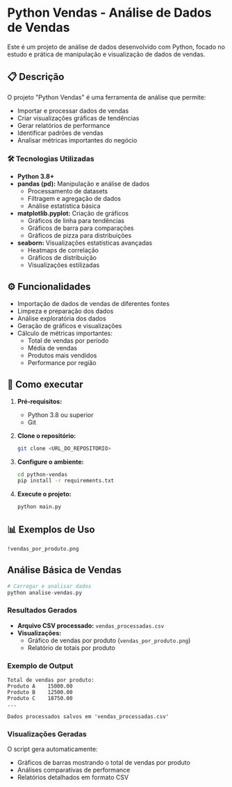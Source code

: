 # Python Vendas - Análise de Dados de Vendas

Este é um projeto de análise de dados desenvolvido com Python, focado no estudo e prática de manipulação e visualização de dados de vendas.

## 📋 Descrição

O projeto "Python Vendas" é uma ferramenta de análise que permite:

- Importar e processar dados de vendas
- Criar visualizações gráficas de tendências
- Gerar relatórios de performance
- Identificar padrões de vendas
- Analisar métricas importantes do negócio

### 🛠️ Tecnologias Utilizadas

- **Python 3.8+**
- **pandas (pd):** Manipulação e análise de dados
  - Processamento de datasets
  - Filtragem e agregação de dados
  - Análise estatística básica
- **matplotlib.pyplot:** Criação de gráficos
  - Gráficos de linha para tendências
  - Gráficos de barra para comparações
  - Gráficos de pizza para distribuições
- **seaborn:** Visualizações estatísticas avançadas
  - Heatmaps de correlação
  - Gráficos de distribuição
  - Visualizações estilizadas

## ⚙️ Funcionalidades

- Importação de dados de vendas de diferentes fontes
- Limpeza e preparação dos dados
- Análise exploratória dos dados
- Geração de gráficos e visualizações
- Cálculo de métricas importantes:
  - Total de vendas por período
  - Média de vendas
  - Produtos mais vendidos
  - Performance por região

## 🚀 Como executar

1. **Pré-requisitos:**

   - Python 3.8 ou superior
   - Git

2. **Clone o repositório:**

   ```bash
   git clone <URL_DO_REPOSITORIO>
   ```

3. **Configure o ambiente:**

   ```bash
   cd python-vendas
   pip install -r requirements.txt
   ```

4. **Execute o projeto:**
   ```bash
   python main.py
   ```

## 📊 Exemplos de Uso
    !vendas_por_produto.png

## Análise Básica de Vendas

```python
# Carregar e analisar dados
python analise-vendas.py
```

### Resultados Gerados

- **Arquivo CSV processado:** `vendas_processadas.csv`
- **Visualizações:**
  - Gráfico de vendas por produto (`vendas_por_produto.png`)
  - Relatório de totais por produto

### Exemplo de Output

```
Total de vendas por produto:
Produto A    15000.00
Produto B    12500.00
Produto C    18750.00
...

Dados processados salvos em 'vendas_processadas.csv'
```

### Visualizações Geradas

O script gera automaticamente:

- Gráficos de barras mostrando o total de vendas por produto
- Análises comparativas de performance
- Relatórios detalhados em formato CSV
